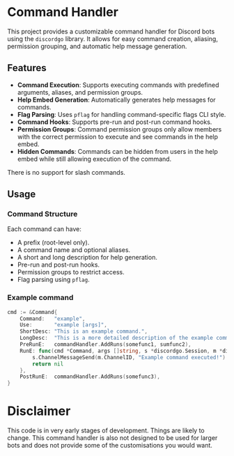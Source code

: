 # Command Handler

This project provides a customizable command handler for Discord bots using the `discordgo` library. It allows for easy command creation, aliasing, permission grouping, and automatic help message generation.

## Features

- **Command Execution**: Supports executing commands with predefined arguments, aliases, and permission groups.
- **Help Embed Generation**: Automatically generates help messages for commands.
- **Flag Parsing**: Uses `pflag` for handling command-specific flags CLI style.
- **Command Hooks**: Supports pre-run and post-run command hooks.
- **Permission Groups**: Command permission groups only allow members with the correct permission to execute and see commands in the help embed.
- **Hidden Commands**: Commands can be hidden from users in the help embed while still allowing execution of the command.

There is no support for slash commands. 

## Usage

### Command Structure

Each command can have:
- A prefix (root-level only).
- A command name and optional aliases.
- A short and long description for help generation.
- Pre-run and post-run hooks.
- Permission groups to restrict access.
- Flag parsing using `pflag`.

### Example command

```go
cmd := &Command{
    Command:   "example",
    Use:       "example [args]",
    ShortDesc: "This is an example command.",
    LongDesc:  "This is a more detailed description of the example command.",
    PreRunE:   commandHandler.AddRuns(somefunc1, sumfunc2),
    RunE: func(cmd *Command, args []string, s *discordgo.Session, m *discordgo.MessageCreate) error {
        s.ChannelMessageSend(m.ChannelID, "Example command executed!")
        return nil
    },
    PostRunE:  commandHandler.AddRuns(somefunc3),
}
```
# Disclaimer
This code is in very early stages of development. Things are likely to change. This command handler is also not designed to be used for larger bots and does not provide some of the customisations you would want.
